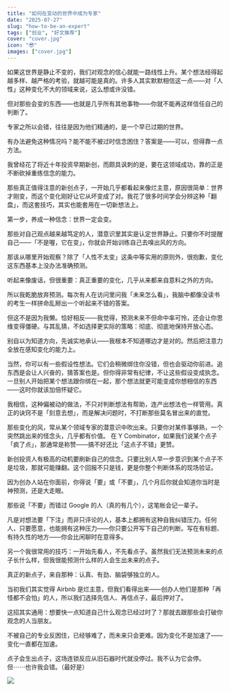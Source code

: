```yaml
---
title: "如何在变动的世界中成为专家"
date: "2025-07-27"
slug: "how-to-be-an-expert"
tags: ["创业", "好文推荐"]
cover: "cover.jpg"
icon: "😎"
images: ["cover.jpg"]
---
```

如果这世界是静止不变的，我们对观念的信心就能一路线性上升。某个想法经得起越多样、越严格的考验，就越可能是真的。许多人其实默默相信这一点——对「人性」这种变化不大的领域来说，这么想或许没错。



但对那些会变的东西——也就是几乎所有其他事物——你就不能再这样信任自己的判断了。



专家之所以会错，往往是因为他们精通的，是一个早已过期的世界。



有办法避免这种情况吗？能不能不被过时信念困住？答案是——可以，但得靠一点方法。



我曾经花了将近十年投资早期新创，而颇具讽刺的是，要在这领域成功，靠的正是不断砍掉重练信念的能力。



那些真正值得注意的新创点子，一开始几乎都看起来像烂主意，原因很简单：世界才刚变，而这个变化刚好让它从坏变成了对。我花了很多时间学会分辨这种「翻盘」，而这套技巧，其实也能套用在一切新想法上。



第一步，养成一种信念：世界一定会变。



那些对自己观点越来越笃定的人，潜意识里其实是认定世界静止。只要你不时提醒自己——「不是喔，它在变」，你就会开始训练自己去嗅出风的方向。



那该从哪里开始观察？除了「人性不太变」这条中等实用的原则外，很抱歉，变化这东西基本上没办法准确预测。



听起来像废话，但很重要：真正重要的变化，几乎从来都来自意料之外的方向。



所以我乾脆放弃预测。每次有人在访问里问我「未来怎么看」，我脑中都像没读书的考生一样拼命乱掰出一个听起来不错的答案。



但这不是因为我懒。恰好相反——我觉得，预测未来不但命中率可怜，还会让你思维变得僵硬。与其乱猜，不如选择更实际的策略：彻底、彻底地保持开放心态。



别自以为知道方向，先诚实地承认——我根本不知道哪边才是对的。然后把注意力全放在感知变化的能力上。



当然，你可以有一些假设性想法。它们会稍微绑住你没错，但也会驱动你前进。追东西是会让人兴奋的，猜答案也是。但你得非常有纪律，不让这些假设变成执念。
一旦别人开始把某个想法跟你绑在一起，那个想法就更可能变成你想相信的东西——这时你就该加倍怀疑它。



我相信，这种偏被动的做法，不只对判断想法有帮助，连产出想法也一样管用。真正的诀窍不是「刻意去想」，而是解决问题时，不打断那些莫名冒出来的直觉。



那些变化的风，常从某个领域专家的潜意识中吹出来。只要你对某件事够熟，一个突然跳出来的怪念头，几乎都有价值。
在 Y Combinator，如果我们说某个点子「疯了点」，那通常是称赞——搞不好还比「这点子不错」更赞。



新创投资人有极高的动机要刷新自己的信念。只要比别人早一步意识到某个点子不是垃圾，那就可能赚翻。这个回报不只是钱，更是你整个判断体系的现场验证。



因为创办人站在你面前，你得说「要」或「不要」，几个月后你就会知道你当时是神预测，还是大走眼。



那些说「不要」而错过 Google 的人（真的有几个），这笔帐会记一辈子。



凡是对想法要「下注」而非只评论的人，基本上都拥有这种自我纠错压力。任何人，只要愿意，也能拥有这种压力——你只要公开写下自己的判断。写在有标题、有持久性的地方——你会比闲聊时在意得多。



另一个我很常用的技巧：一开始先看人，不先看点子。虽然我们无法预测未来的点子长什么样，但我很能预测什么样的人会生出未来的点子。



真正的新点子，来自那种：认真、有劲、脑袋够独立的人。



当初我们其实觉得 Airbnb 是烂主意，但我们看得出来——创办人他们是那种「再怪都不会怕」的人，所以我们选择先信人、再信点子，最后押对了。



这招其实通用：想要快一点知道自己什么观念已经过时了？那就去跟那些会打破你观念的人当朋友。



不被自己的专业反困住，已经够难了，而未来只会更难。因为变化不是加速了——变化一直都在加速。



点子会生出点子，这场连锁反应从旧石器时代就没停过。我不认为它会停。
但⋯⋯也许我会错。（最好是）




![](https://prod-files-secure.s3.us-west-2.amazonaws.com/112d0858-5090-4d34-a606-b75eb8d65fd2/46476355-9cf3-4e99-9b7a-3531bc426380/1000202064.png?X-Amz-Algorithm=AWS4-HMAC-SHA256&X-Amz-Content-Sha256=UNSIGNED-PAYLOAD&X-Amz-Credential=ASIAZI2LB4667UQ2P4X7%2F20251026%2Fus-west-2%2Fs3%2Faws4_request&X-Amz-Date=20251026T044632Z&X-Amz-Expires=3600&X-Amz-Security-Token=IQoJb3JpZ2luX2VjEMr%2F%2F%2F%2F%2F%2F%2F%2F%2F%2FwEaCXVzLXdlc3QtMiJHMEUCIEOMuTTY0%2BpaMap4ZLAFwQSpWx%2F6TDgvvX6%2BFNYCvAJiAiEAgwze%2FXtjmyOhXDl%2FUr9qr1EEu%2BzvrYKpeRmpcpIBTG4qiAQIg%2F%2F%2F%2F%2F%2F%2F%2F%2F%2F%2FARAAGgw2Mzc0MjMxODM4MDUiDL04LwoTGXSt1W5HtCrcA46zbIqKPk8qw7zqcysJRjTKQzXT9qCJl4Twzp2XuIWE%2FY1f5i3i5LNzyKmbD4vzta7D1y%2B8oKbXPpJMY7rMyEvWkCK4%2FFHJJqXD%2FCrzPT5e2rftKRaydRQaD4vGFJ%2FH%2FzSEcZxKAt1inYMKRkyHz1GjoMInJ2wfOaFMge9GRdfjiuPYTpy%2FRdFMNE2NDncmyHtVNe7S8kiae6pDgqGNA8kmGSXseoburg3VdEco4lwpc8z%2F8PXiE86qSJmZfVJDh1z%2Fm362bqbBdivxJ5Wuk2WStTna25q7jarPdadbZVz6QDgCYDqu8kv2NMvZEcb9K9NzRfHH02ArgUCQMRNjUowNPmvcayxeg7tdhBCAmQIvOKMsc9UpBR2KwAUWUSjMD8aqWwKtmOIWHba1bjvDLWoNr0LdhkarTbZXneBtVZRWG%2BoQDsM0ryCOLMBB7A1stDqJyfpTNN8DJyorxOdV5%2FfvKOJOIhWve1H2duNsuWniR9PM3sh7Mt7ATk6z0iigqJX9dxHToDmiX9xAvpziFkCk1scu6UND95SUU4dab0PRwbqOkoWeHyt6DeTAKadcLX0yn%2BF6W7M9rQC7XDGpZWag2wsEkjPpKWlaU7lH9b%2F6icoJ%2BK7MJeFvL%2B0VMJfw9ccGOqUBaqvZVhmmS8ePZ%2BoxJthdFpLAqCfn9SE57XwTcHEHazydcTTK%2Bu6eqr4u%2BjKjZxHYDJgRg9MsBDoYofD6NxYETFbMzS%2BEf9vGS0XrJDXZxU%2FimdKeuEjphYubT6n99stUyc3k%2Fk2Z4kJ0odcHNzol56yWl5xk727dgjg2%2BZ9z134%2FsT1GP%2FuYFiP04a8ULYt3WTfQPJJyy%2B7HeHfTjnIfx%2BU5mShz&X-Amz-Signature=ee93289d652b66e453389c7041decf7470e4e21e18187d7a48c6864e66f105a0&X-Amz-SignedHeaders=host&x-amz-checksum-mode=ENABLED&x-id=GetObject)

